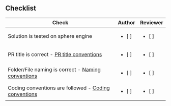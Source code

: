 ## Checklist
| Check | Author | Reviewer |
|---|---|---|
| Solution is tested on sphere engine | <ul><li> [ ] </li></ul> | <ul><li> [ ] </li></ul> |
| PR title is correct - [PR title conventions](https://github.com/DSA-solutions-the10xacademy/JavaScript-DSA-Solutions#title-for-a-pull-request) | <ul><li> [ ] </li></ul> | <ul><li> [ ] </li></ul> |
| Folder/File naming is correct - [Naming conventions](https://github.com/DSA-solutions-the10xacademy/JavaScript-DSA-Solutions#naming-of-files-and-folders) | <ul><li> [ ] </li></ul> | <ul><li> [ ] </li></ul> |
| Coding conventions are followed - [Coding conventions](https://github.com/DSA-solutions-the10xacademy/JavaScript-DSA-Solutions#coding-conventions) | <ul><li> [ ] </li></ul> | <ul><li> [ ] </li></ul> |
